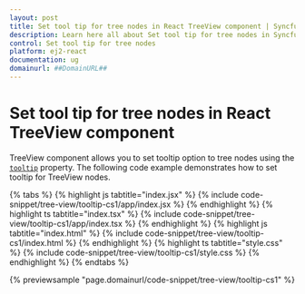 ```yaml
---
layout: post
title: Set tool tip for tree nodes in React TreeView component | Syncfusion
description: Learn here all about Set tool tip for tree nodes in Syncfusion React TreeView component of Syncfusion Essential JS 2 and more.
control: Set tool tip for tree nodes 
platform: ej2-react
documentation: ug
domainurl: ##DomainURL##
---
```


# Set tool tip for tree nodes in React TreeView component

TreeView component allows you to set tooltip option to tree nodes using the [`tooltip`](https://ej2.syncfusion.com/react/documentation/api/treeview/fieldsSettingsModel/#tooltip) property. The following code example demonstrates how to set tooltip for TreeView nodes.

{% tabs %}
{% highlight js tabtitle="index.jsx" %}
{% include code-snippet/tree-view/tooltip-cs1/app/index.jsx %}
{% endhighlight %}
{% highlight ts tabtitle="index.tsx" %}
{% include code-snippet/tree-view/tooltip-cs1/app/index.tsx %}
{% endhighlight %}
{% highlight js tabtitle="index.html" %}
{% include code-snippet/tree-view/tooltip-cs1/index.html %}
{% endhighlight %}
{% highlight ts tabtitle="style.css" %}
{% include code-snippet/tree-view/tooltip-cs1/style.css %}
{% endhighlight %}
{% endtabs %}

 {% previewsample "page.domainurl/code-snippet/tree-view/tooltip-cs1" %}